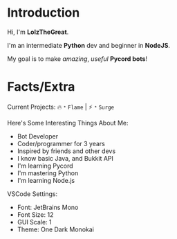# Introduction
Hi, I'm **LolzTheGreat**.

I'm an intermediate **Python** dev and beginner in **NodeJS**.

My goal is to make _amazing_, _useful_ **Pycord bots**!

# Facts/Extra
Current Projects:
🔥﹡`Flame`  | ⚡﹡`Surge`

Here's Some Interesting Things About Me:
- Bot Developer
- Coder/programmer for 3 years
- Inspired by friends and other devs
- I know basic Java, and Bukkit API
- I'm learning Pycord
- I'm mastering Python
- I'm learning Node.js

VSCode Settings:
- Font: JetBrains Mono
- Font Size: 12
- GUI Scale: 1
- Theme: One Dark Monokai
